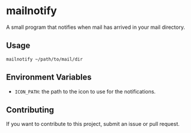# mailnotify

A small program that notifies when mail has arrived in your mail directory.

## Usage

```
mailnotify ~/path/to/mail/dir
```

## Environment Variables

* `ICON_PATH`: the path to the icon to use for the notifications.

## Contributing

If you want to contribute to this project, submit an issue or pull request.
